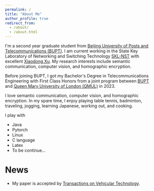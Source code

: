 ```yaml
---
permalink: /
title: "About Me"
author_profile: true
redirect_from: 
  - /about/
  - /about.html
---
```


I'm a second year graduate student from [Beijing University of Posts and Telecommunications (BUPT)](https://www.bupt.edu.cn/). I am current working in the State Key Laboratory of Networking and Switching Technology [SKL-NST](https://sklnst.bupt.edu.cn/en/) with excellent [Xiaodong Xu](https://ieeexplore.ieee.org/author/37290503400). My research interests include semantic communication, computer vision, and homographic encryption.

Before joining BUPT, I got my Bachelor's Degree in Telecommunications Engineering with First Class Honors from a joint program between [BUPT](https://www.bupt.edu.cn/) and [Queen Mary University of London (QMUL)](https://www.qmul.ac.uk/) in 2023.

I love semantic communication, computer vision, and homographic encryption. In my spare time, I enjoy playing table tennis, badminton, traveling, jogging,
learning Japanese, working out, and cooking.

I play with
- Java
- Pytorch
- Linux
- C language
- Latex
- To be continue… 
<!-- [Deep Residual Learning for Image Recognition](https://openaccess.thecvf.com/content_cvpr_2016/papers/He_Deep_Residual_Learning_CVPR_2016_paper.pdf) -->

<!-- **Kaiming He**, Xiangyu Zhang, Shaoqing Ren, Jian Sun -->

<!-- [**Project**](https://scholar.google.com/citations?view_op=view_citation&hl=zh-CN&user=DhtAFkwAAAAJ&citation_for_view=DhtAFkwAAAAJ:ALROH1vI_8AC) <strong><span class='show_paper_citations' data='DhtAFkwAAAAJ:ALROH1vI_8AC'></span></strong>
- Lorem ipsum dolor sit amet, consectetur adipiscing elit. Vivamus ornare aliquet ipsum, ac tempus justo dapibus sit amet.  -->
<!-- ======
Like many other Jekyll-based GitHub Pages templates, Academic Pages makes you separate the website's content from its form. The content & metadata of your website are in structured markdown files, while various other files constitute the theme, specifying how to transform that content & metadata into HTML pages. You keep these various markdown (.md), YAML (.yml), HTML, and CSS files in a public GitHub repository. Each time you commit and push an update to the repository, the [GitHub pages](https://pages.github.com/) service creates static HTML pages based on these files, which are hosted on GitHub's servers free of charge.

Many of the features of dynamic content management systems (like Wordpress) can be achieved in this fashion, using a fraction of the computational resources and with far less vulnerability to hacking and DDoSing. You can also modify the theme to your heart's content without touching the content of your site. If you get to a point where you've broken something in Jekyll/HTML/CSS beyond repair, your markdown files describing your talks, publications, etc. are safe. You can rollback the changes or even delete the repository and start over - just be sure to save the markdown files! Finally, you can also write scripts that process the structured data on the site, such as [this one](https://github.com/academicpages/academicpages.github.io/blob/master/talkmap.ipynb) that analyzes metadata in pages about talks to display [a map of every location you've given a talk](https://academicpages.github.io/talkmap.html). -->

News
======
- My paper is accepted by [Transactions on Vehicular Technology](https://ieeexplore.ieee.org/document/10887356).
